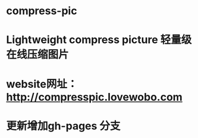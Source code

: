 # compress-pic

# Lightweight compress picture 轻量级在线压缩图片 
# website网址：http://compresspic.lovewobo.com

# 更新增加gh-pages 分支
